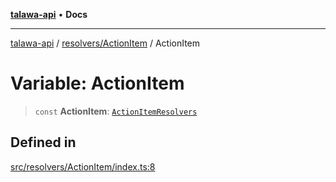 [**talawa-api**](../../../README.md) • **Docs**

***

[talawa-api](../../../modules.md) / [resolvers/ActionItem](../README.md) / ActionItem

# Variable: ActionItem

> `const` **ActionItem**: [`ActionItemResolvers`](../../../types/generatedGraphQLTypes/type-aliases/ActionItemResolvers.md)

## Defined in

[src/resolvers/ActionItem/index.ts:8](https://github.com/PalisadoesFoundation/talawa-api/blob/3bacbf38707ebd3e3e5f1bc5b4cc7aa3b2adc169/src/resolvers/ActionItem/index.ts#L8)
